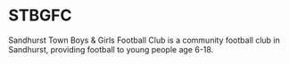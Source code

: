 # STBGFC

Sandhurst Town Boys & Girls Football Club is a community football club in Sandhurst, providing football to young people age 6-18.


